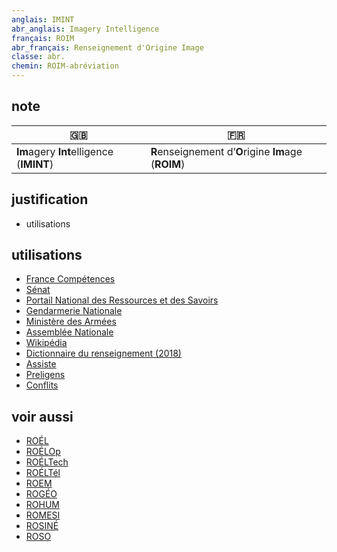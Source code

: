 ```yaml
---
anglais: IMINT
abr_anglais: Imagery Intelligence
français: ROIM
abr_français: Renseignement d'Origine Image
classe: abr.
chemin: ROIM-abréviation
---
```

## note

🇬🇧 | 🇫🇷
---|---
**Im**agery **Int**elligence (**IMINT**)|**R**enseignement d’**O**rigine **Im**age (**ROIM**)

## justification

- utilisations

## utilisations

- [France Compétences](https://www.francecompetences.fr/recherche/rncp/37097/)
- [Sénat](https://www.senat.fr/rap/r19-506/r19-50626.html)
- [Portail National des Ressources et des Savoirs](https://crd.ensosp.fr/doc_num.php?explnum_id=8024)
- [Gendarmerie Nationale](https://www.gendarmerie.interieur.gouv.fr/crgn/content/download/1772/file/NOTE_CREOGN_90_renseignement_humain.pdf)
- [Ministère des Armées](https://www.defense.gouv.fr/terre/nos-unites/niveau-divisionnaire/commandement-du-renseignement/commandement-du-renseignement)
- [Assemblée Nationale](https://www.assemblee-nationale.fr/rap-info/i3219.asp)
- [Wikipédia](https://fr.wikipedia.org/wiki/Renseignement_d%27origine_image)
- [Dictionnaire du renseignement (2018)](https://www.cairn.info/dictionnaire-du-renseignement--9782262070564-page-664.htm)
- [Assiste](https://assiste.com/Encyclopedie/IMINT.html)
- [Preligens](https://www.preligens.com/fr/produits/ai-factory)
- [Conflits](https://www.revueconflits.com/renseignement-aviation-espace-alexis-deprau/)

## voir aussi

- [ROÉL](ROÉL-abréviation.html)
- [ROÉLOp](ROÉLOp-abréviation.html)
- [ROÉLTech](ROÉLTech-abréviation.html)
- [ROÉLTél](ROÉLTél-abréviation.html)
- [ROEM](ROEM-abréviation.html)
- [ROGÉO](ROGÉO-abréviation.html)
- [ROHUM](ROHUM-abréviation.html)
- [ROMESI](ROMESI-abréviation.html)
- [ROSINÉ](ROSINÉ-abréviation.html)
- [ROSO](ROSO-abréviation.html)
